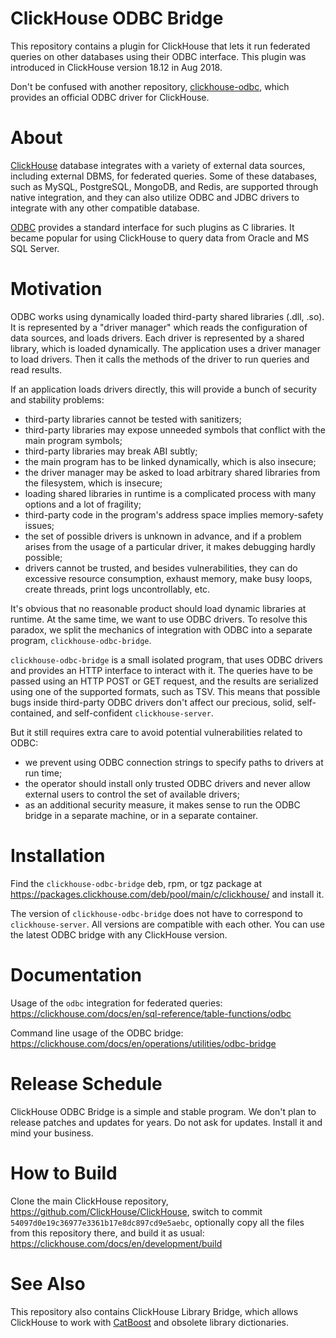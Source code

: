 # ClickHouse ODBC Bridge

This repository contains a plugin for ClickHouse that lets it run federated queries on other databases using their ODBC interface. This plugin was introduced in ClickHouse version 18.12 in Aug 2018.

Don't be confused with another repository, [clickhouse-odbc](https://github.com/ClickHouse/clickhouse-odbc/), which provides an official ODBC driver for ClickHouse.

# About

[ClickHouse](https://github.com/ClickHouse/ClickHouse) database integrates with a variety of external data sources, including external DBMS, for federated queries. Some of these databases, such as MySQL, PostgreSQL, MongoDB, and Redis, are supported through native integration, and they can also utilize ODBC and JDBC drivers to integrate with any other compatible database.

[ODBC](https://en.wikipedia.org/wiki/Open_Database_Connectivity) provides a standard interface for such plugins as C libraries. It became popular for using ClickHouse to query data from Oracle and MS SQL Server.  

# Motivation

ODBC works using dynamically loaded third-party shared libraries (.dll, .so). It is represented by a "driver manager" which reads the configuration of data sources, and loads drivers. Each driver is represented by a shared library, which is loaded dynamically. The application uses a driver manager to load drivers. Then it calls the methods of the driver to run queries and read results.

If an application loads drivers directly, this will provide a bunch of security and stability problems:
- third-party libraries cannot be tested with sanitizers;
- third-party libraries may expose unneeded symbols that conflict with the main program symbols;
- third-party libraries may break ABI subtly;
- the main program has to be linked dynamically, which is also insecure;
- the driver manager may be asked to load arbitrary shared libraries from the filesystem, which is insecure;
- loading shared libraries in runtime is a complicated process with many options and a lot of fragility;
- third-party code in the program's address space implies memory-safety issues;
- the set of possible drivers is unknown in advance, and if a problem arises from the usage of a particular driver, it makes debugging hardly possible;
- drivers cannot be trusted, and besides vulnerabilities, they can do excessive resource consumption, exhaust memory, make busy loops, create threads, print logs uncontrollably, etc.

It's obvious that no reasonable product should load dynamic libraries at runtime. At the same time, we want to use ODBC drivers. To resolve this paradox, we split the mechanics of integration with ODBC into a separate program, `clickhouse-odbc-bridge`.

`clickhouse-odbc-bridge` is a small isolated program, that uses ODBC drivers and provides an HTTP interface to interact with it. The queries have to be passed using an HTTP POST or GET request, and the results are serialized using one of the supported formats, such as TSV. This means that possible bugs inside third-party ODBC drivers don't affect our precious, solid, self-contained, and self-confident `clickhouse-server`.

But it still requires extra care to avoid potential vulnerabilities related to ODBC:
- we prevent using ODBC connection strings to specify paths to drivers at run time;
- the operator should install only trusted ODBC drivers and never allow external users to control the set of available drivers;
- as an additional security measure, it makes sense to run the ODBC bridge in a separate machine, or in a separate container.

# Installation

Find the `clickhouse-odbc-bridge` deb, rpm, or tgz package at https://packages.clickhouse.com/deb/pool/main/c/clickhouse/ and install it.

The version of `clickhouse-odbc-bridge` does not have to correspond to `clickhouse-server`. All versions are compatible with each other. You can use the latest ODBC bridge with any ClickHouse version.

# Documentation

Usage of the `odbc` integration for federated queries: https://clickhouse.com/docs/en/sql-reference/table-functions/odbc

Command line usage of the ODBC bridge: https://clickhouse.com/docs/en/operations/utilities/odbc-bridge

# Release Schedule

ClickHouse ODBC Bridge is a simple and stable program. We don't plan to release patches and updates for years. Do not ask for updates. Install it and mind your business.

# How to Build

Clone the main ClickHouse repository, https://github.com/ClickHouse/ClickHouse, switch to commit `54097d0e19c36977e3361b17e8dc897cd9e5aebc`, optionally copy all the files from this repository there, and build it as usual: https://clickhouse.com/docs/en/development/build 

# See Also

This repository also contains ClickHouse Library Bridge, which allows ClickHouse to work with [CatBoost](https://github.com/catboost/catboost/) and obsolete library dictionaries.
